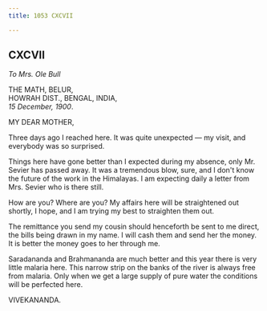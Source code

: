 ```yaml
---
title: 1053 CXCVII

---
```

  

  


## CXCVII

*To Mrs. Ole Bull*

THE MATH, BELUR,  
HOWRAH DIST., BENGAL, INDIA,  
*15 December, 1900*.

MY DEAR MOTHER,

Three days ago I reached here. It was quite unexpected — my visit, and
everybody was so surprised.

Things here have gone better than I expected during my absence, only Mr.
Sevier has passed away. It was a tremendous blow, sure, and I don't know
the future of the work in the Himalayas. I am expecting daily a letter
from Mrs. Sevier who is there still.

How are you? Where are you? My affairs here will be straightened out
shortly, I hope, and I am trying my best to straighten them out.

The remittance you send my cousin should henceforth be sent to me
direct, the bills being drawn in my name. I will cash them and send her
the money. It is better the money goes to her through me.

Saradananda and Brahmananda are much better and this year there is very
little malaria here. This narrow strip on the banks of the river is
always free from malaria. Only when we get a large supply of pure water
the conditions will be perfected here. 

VIVEKANANDA.